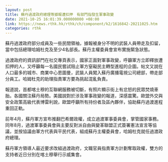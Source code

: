 ```yaml
---
layout: post
title: 蘇丹過渡政府總理等據報遭扣押　有部門指發生軍事政變
date: 2021-10-25 16:01:39.000000000 +08:00
link: https://news.rthk.hk/rthk/ch/component/k2/1616842-20211025.htm
categories: rthk
---
```


蘇丹過渡政府部分成員及一些民間領袖，據報被身分不明的武裝人員帶走及扣留，當中包括總理哈姆杜克及至少4名部長。蘇丹主權委員會宣布實施緊急狀態。

過渡政府的資訊部門在社交專頁表示，國家正面對軍事政變，呼籲軍方立即釋放遭扣押的人，又呼籲每一名國民嘗試阻止軍方窒礙民主轉型進程的企圖。帖文又說在人口最多的城市、商業中心恩圖曼，武裝人員闖入蘇丹廣播電視公司總部，帶走部分員工。哈姆杜克的助理指責軍方要為挑起混亂負責。

報道說，首都喀土穆的互聯網服務被切斷，有照片顯示街上有忿怒的民眾焚燒車胎。各國關注蘇丹局勢。美國說對於涉及軍事政變的報道，深感震驚。歐盟外交與安全政策高級代表博雷利說，歐盟呼籲所有持份者及區內夥伴，協助蘇丹過渡進程重回正軌。

前年4月，蘇丹軍方宣布推翻巴希爾政權，成立過渡軍事委員會，掌管國家事務。同年8月，過渡軍事委員會與主要反對派自由與變革聯盟正式簽署憲法宣言等協議，並按協議由軍方代表與平民代表，組成蘇丹主權委員會，哈姆杜克就任過渡政府總理。

蘇丹軍方領導人最近要求改組過渡政府，文職官員指責軍方計劃奪取政權，雙方的支持者近日分別在喀土穆舉行示威集會。
